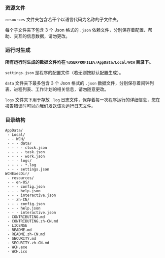 ### 资源文件

`resources` 文件夹包含若干个以语言代码为名称的子文件夹。

每个子文件夹下包含 3 个 Json 格式的 `.json` 依赖文件，分别保存着配置、帮助、交互的信息数据，请勿更改。

### 运行时生成

**所有运行时生成的数据文件均在 `%USERPROFILE%/AppData/Local/WCH` 目录下。**

`settings.json` 是程序的配置文件（若无则按默认配置生成）。

`data` 文件夹下最多包含 3 个 Json 格式的 `.json` 数据文件，分别保存着闹钟列表、进程列表、工作计划的相关信息，请勿随意更改。

`logs` 文件夹下用于存放 `.log` 日志文件，保存着每一次程序运行的详细信息，您在报告错误时可以向我们发送该次运行日志文件。

### 目录结构

```
AppData/
 - Local/
 - - WCH/
 - - - data/
 - - - - clock.json
 - - - - task.json
 - - - - work.json
 - - - logs/
 - - - - *.log
 - - - settings.json
WCHExecDir/
 - resources/
 - - en-US/
 - - - config.json
 - - - help.json
 - - - interactive.json
 - - zh-CN/
 - - - config.json
 - - - help.json
 - - - interactive.json
 - CONTRIBUTING.md
 - CONTRIBUTING.zh-CN.md
 - LICENSE
 - README.md
 - README.zh-CN.md
 - SECURITY.md
 - SECURITY.zh-CN.md
 - WCH.exe
 - WCH.ico
```